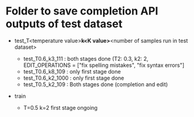 # Folder to save completion API outputs of test dataset
- test_T\<temperature value\>__k\<K value\>__\<number of samples run in test dataset\>
  - test_T0.6_k3_111 :  both stages done (T2: 0.3, k2: 2, EDIT_OPERATIONS = ["fix spelling mistakes", "fix syntax errors"]
  - test_T0.6_k8_109 :  only first stage done
  - test_T0.6_k2_1000 : only first stage done
  - test_T0.5_k2_109 :  Both stages done (completion and edit)

- train
  - T=0.5 k=2 first stage ongoing